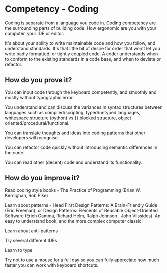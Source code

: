 # Competency - Coding

Coding is separate from a language you code in.  Coding competency are the surrounding parts of building code.  How ergonomic are you with your computer, your IDE or editor.  

It's about your ability to write maintainable code and how you follow, and understand standards. It's that little bit of desire for order that won't let you write badly formatted, or tightly coupled code. A coder understands when to conform to the existing standards in a code base, and when to deviate or refactor.

## How do you prove it?

You can input code through the keyboard competently, and smoothly and mostly without typographic error.

You understand and can discuss the variances in syntax structures between languages such as compiled/scripting, typed/untyped languages, whitespace structure (python) vs {} blocked structure, object oriented/procedural/functional.

You can translate thoughts and ideas into coding patterns that other developers will recognise.

You can refactor code quickly without introducing semantic differences in the code.

You can read other (decent) code and understand its functionality.

## How do you improve it?

Read coding style books - The Practice of Programming (Brian W. Kernighan, Rob Pike)

Learn about patterns - Head First Design Patterns: A Brain-Friendly Guide (Eric Freeman), or Design Patterns: Elements of Reusable Object-Oriented Software (Erich Gamma, Richard Helm, Ralph Johnson , John Vlissides).   An easy to understand book, and the more complex computer classic!

Learn about anti-patterns

Try several different IDEs

Learn to type

Try not to use a mouse for a full day so you can fully appreciate how much faster you can work with keyboard shortcuts.

